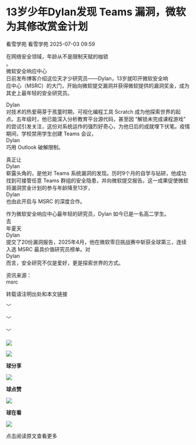 #  13岁少年Dylan发现 Teams 漏洞，微软为其修改赏金计划  
看雪学苑  看雪学苑   2025-07-03 09:59  
  
在网络安全领域，年龄从不是限制天赋的枷锁  
。  
微软安全响应中心  
日前发布博客介绍这位天才少研究员——Dylan，13岁就叩开微软安全响  
应中心（MSRC）的大门，开始向微软提交漏洞并获得微软提供的漏洞奖金，成为其史上最年轻的安全研究员。  
  
  
Dylan  
对技术的热爱萌芽于孩童时期，可视化编程工具 Scratch 成为他探索世界的起点。五年级时，他已能深入分析教育平台源代码，甚至因 “解锁未完成课程游戏” 的尝试引发关注，这份对系统运作的强烈好奇心，为他日后的成就埋下伏笔。疫情期间，学校禁用学生创建 Teams 会议，  
Dylan  
巧用 Outlook 破解限制。  
  
  
真正让  
Dylan  
崭露头角的，是他对 Teams 系统漏洞的发现。历时9个月的自学与钻研，他成功找到可接管任意 Teams 群组的安全隐患，并向微软提交报告。这一成果促使微软将漏洞赏金计划的参与年龄降至13岁，  
Dylan  
也由此开启与 MSRC 的深度合作。  
  
  
作为微软安全响应中心最年轻的研究员，Dylan 如今已是一名高二学生。  
去  
年夏天  
Dylan  
提交了20份漏洞报告，2025年4月，他在微软零日挑战赛中斩获全球第三，连续入选 MSRC 最具价值研究员榜单。对  
Dylan  
而言，安全研究不仅是爱好，更是探索世界的方式。  
  
  
  
资讯来源：  
msrc  
  
转载请注明出处和本文链接  
  
  
  
  
﹀  
  
﹀  
  
﹀  
  
  
![](https://mmbiz.qpic.cn/mmbiz_jpg/Uia4617poZXP96fGaMPXib13V1bJ52yHq9ycD9Zv3WhiaRb2rKV6wghrNa4VyFR2wibBVNfZt3M5IuUiauQGHvxhQrA/640?wx_fmt=jpeg "")  
  
  
![](https://mmbiz.qpic.cn/sz_mmbiz_gif/1UG7KPNHN8Fjcl6q2ORwibt8PXPU5bLibE1yC1VFg5b1Fw8RncvZh2CWWiazpL6gPXp0lXED2x1ODLVNicsagibuxRw/640?wx_fmt=gif&from=appmsg "")  
  
**球分享**  
  
![](https://mmbiz.qpic.cn/sz_mmbiz_gif/1UG7KPNHN8Fjcl6q2ORwibt8PXPU5bLibE1yC1VFg5b1Fw8RncvZh2CWWiazpL6gPXp0lXED2x1ODLVNicsagibuxRw/640?wx_fmt=gif&from=appmsg "")  
  
**球点赞**  
  
![](https://mmbiz.qpic.cn/sz_mmbiz_gif/1UG7KPNHN8Fjcl6q2ORwibt8PXPU5bLibE1yC1VFg5b1Fw8RncvZh2CWWiazpL6gPXp0lXED2x1ODLVNicsagibuxRw/640?wx_fmt=gif&from=appmsg "")  
  
**球在看**  
  
  
![](https://mmbiz.qpic.cn/sz_mmbiz_gif/1UG7KPNHN8Fjcl6q2ORwibt8PXPU5bLibExiboJzOiafqGLvlOkrmU6NIr3qSr7ibpkIo2N5mhCTNXoMl37s2oRSIDw/640?wx_fmt=gif&from=appmsg "")  
  
点击阅读原文查看更多  
  
